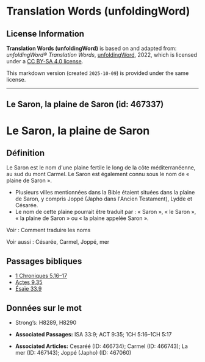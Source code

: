 # Translation Words (unfoldingWord)

## License Information

**Translation Words (unfoldingWord)** is based on and adapted from: _unfoldingWord® Translation Words_, [unfoldingWord](https://unfoldingword.org/utw), 2022, which is licensed under a [CC BY-SA 4.0 license](https://creativecommons.org/licenses/by-sa/4.0/legalcode.en).

This markdown version (created `2025-10-09`) is provided under the same license.



--------------------------------

## Le Saron, la plaine de Saron (id: 467337)

Le Saron, la plaine de Saron
============================

Définition
----------

Le Saron est le nom d'une plaine fertile le long de la côte méditerranéenne, au sud du mont Carmel. Le Saron est également connu sous le nom de « plaine de Saron ». 

* Plusieurs villes mentionnées dans la Bible étaient situées dans la plaine de Saron, y compris Joppé (Japho dans l'Ancien Testament), Lydde et Césarée.
* Le nom de cette plaine pourrait être traduit par : « Saron », « le Saron », « la plaine de Saron » ou « la plaine appelée Saron ».

Voir : Comment traduire les noms

Voir aussi : Césarée, Carmel, Joppé, mer

Passages bibliques
------------------

* [1 Chroniques 5\.16–17](https://ref.ly/1Chr5:16-1Chr5:17)
* [Actes 9\.35](https://ref.ly/Acts9:35)
* [Ésaïe 33\.9](https://ref.ly/Isa33:9)

Données sur le mot
------------------

* Strong’s: H8289, H8290

* **Associated Passages:** ISA 33:9; ACT 9:35; 1CH 5:16–1CH 5:17
* **Associated Articles:** Cesaréé  (ID: 466734); Carmel  (ID: 466743); La mer (ID: 467143); Joppé (Japho) (ID: 467060)

